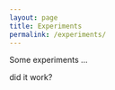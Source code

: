 ```yaml
---
layout: page
title: Experiments
permalink: /experiments/
---
```


Some experiments ...

did it work?
